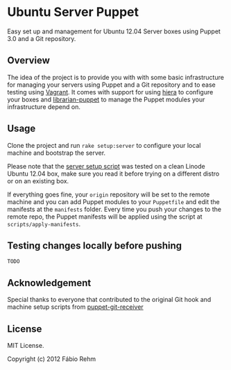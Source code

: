 # Ubuntu Server Puppet

Easy set up and management for Ubuntu 12.04 Server boxes using Puppet 3.0 and
a Git repository.


## Overview

The idea of the project is to provide you with with some basic infrastructure
for managing your servers using Puppet and a Git repository and to ease testing
using [Vagrant](http://vagrantup.com/). It comes with support for using
[hiera](http://projects.puppetlabs.com/projects/hiera) to configure your boxes
and [librarian-puppet](http://librarian-puppet.com) to manage the Puppet
modules your infrastructure depend on.


## Usage

Clone the project and run `rake setup:server` to configure your local machine
and bootstrap the server.

Please note that the
[server setup script](https://github.com/fgrehm/ubuntu-server-puppet/blob/master/scripts/server-setup)
was tested on a clean Linode Ubuntu 12.04 box, make sure you read it before trying
on a different distro or on an existing box.

If everything goes fine, your `origin` repository will be set to the remote
machine and you can add Puppet modules to your `Puppetfile` and edit the manifests
at the `manifests` folder. Every time you push your changes to the remote repo,
the Puppet manifests will be applied using the script at `scripts/apply-manifests`.


## Testing changes locally before pushing

    TODO


## Acknowledgement

Special thanks to everyone that contributed to the original Git hook and machine
setup scripts from [puppet-git-receiver](https://github.com/brightbox/puppet-git-receiver)


## License ##

MIT License.

Copyright (c) 2012 Fábio Rehm

